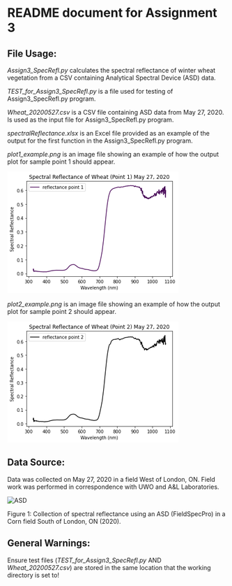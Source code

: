 # README document for Assignment 3 

## File Usage:
*Assign3_SpecRefl.py* calculates the spectral reflectance of winter wheat vegetation from a CSV containing Analytical Spectral Device (ASD) data.

*TEST_for_Assign3_SpecRefl.py* is a file used for testing of Assign3_SpecRefl.py program.

*Wheat_20200527.csv* is a CSV file containing ASD data from May 27, 2020. Is used as the input file for Assign3_SpecRefl.py program.

*spectralReflectance.xlsx* is an Excel file provided as an example of the output for the first function in the Assign3_SpecRefl.py program.

*plot1_example.png* is an image file showing an example of how the output plot for sample point 1 should appear.

![plot1](plot1_example.png)

*plot2_example.png* is an image file showing an example of how the output plot for sample point 2 should appear.

![plot2](plot2_example.png)

## Data Source:
Data was collected on May 27, 2020 in a field West of London, ON. Field work was performed in correspondence with UWO and A&L Laboratories.

![ASD](https://github.com/robinkwik/NDVI/blob/master/ASD.JPG)


Figure 1: Collection of spectral reflectance using an ASD (FieldSpecPro) in a Corn field South of London, ON (2020).

## General Warnings:
Ensure test files (*TEST_for_Assign3_SpecRefl.py* AND *Wheat_20200527.csv*) are stored in the same location that the working directory is set to!
